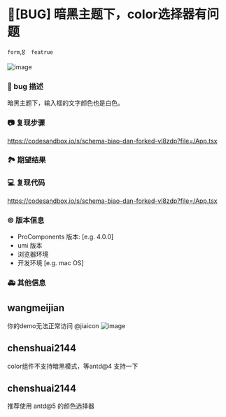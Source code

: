 # 🐛[BUG] 暗黑主题下，color选择器有问题

`form`,`🎖️  featrue`

![image](https://user-images.githubusercontent.com/34124517/163911731-3f071c8d-e077-418a-a69a-eadee6537250.png)

### 🐛 bug 描述

暗黑主题下，输入框的文字颜色也是白色。

### 📷 复现步骤

https://codesandbox.io/s/schema-biao-dan-forked-vl8zdp?file=/App.tsx

### 🏞 期望结果

<!--
描述你原本期望看到的结果
-->

### 💻 复现代码

https://codesandbox.io/s/schema-biao-dan-forked-vl8zdp?file=/App.tsx

### © 版本信息

- ProComponents 版本: [e.g. 4.0.0]
- umi 版本
- 浏览器环境
- 开发环境 [e.g. mac OS]

### 🚑 其他信息

<!--
如截图等其他信息可以贴在这里
-->

## wangmeijian

你的demo无法正常访问 @jiaicon
![image](https://user-images.githubusercontent.com/9384140/164425102-a80629af-8f12-4dd8-9374-20f241fffec3.png)

## chenshuai2144

color组件不支持暗黑模式，等antd@4 支持一下

## chenshuai2144

推荐使用 antd@5 的颜色选择器

